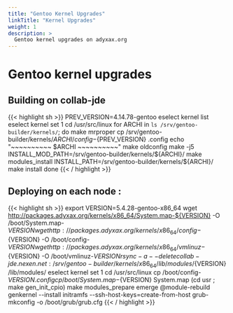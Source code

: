 ```yaml
---
title: "Gentoo Kernel Upgrades"
linkTitle: "Kernel Upgrades"
weight: 1
description: >
  Gentoo kernel upgrades on adyxax.org
---
```

# Gentoo kernel upgrades

## Building on collab-jde

{{< highlight sh >}}
PREV_VERSION=4.14.78-gentoo
eselect kernel list
eselect kernel set 1
cd /usr/src/linux
for ARCHI in `ls /srv/gentoo-builder/kernels/`; do
    make mrproper
    cp /srv/gentoo-builder/kernels/${ARCHI}/config-${PREV_VERSION} .config
    echo "~~~~~~~~~~ $ARCHI ~~~~~~~~~~"
    make oldconfig
    make -j5
    INSTALL_MOD_PATH=/srv/gentoo-builder/kernels/${ARCHI}/ make modules_install
    INSTALL_PATH=/srv/gentoo-builder/kernels/${ARCHI}/ make install
done
{{< / highlight >}}

## Deploying on each node :

{{< highlight sh >}}
export VERSION=5.4.28-gentoo-x86_64
wget http://packages.adyxax.org/kernels/x86_64/System.map-${VERSION} -O /boot/System.map-${VERSION}
wget http://packages.adyxax.org/kernels/x86_64/config-${VERSION} -O /boot/config-${VERSION}
wget http://packages.adyxax.org/kernels/x86_64/vmlinuz-${VERSION} -O /boot/vmlinuz-${VERSION}
rsync -a --delete collab-jde.nexen.net:/srv/gentoo-builder/kernels/x86_64/lib/modules/${VERSION} /lib/modules/
eselect kernel set 1
cd /usr/src/linux
cp /boot/config-${VERSION} .config
cp /boot/System.map-${VERSION} System.map
(cd usr ; make gen_init_cpio)
make modules_prepare
emerge @module-rebuild
genkernel --install initramfs --ssh-host-keys=create-from-host
grub-mkconfig -o /boot/grub/grub.cfg
{{< / highlight >}}
